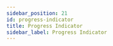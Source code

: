 ```yaml
---
sidebar_position: 21
id: progress-indicator
title: Progress Indicator
sidebar_label: Progress Indicator
---
```

